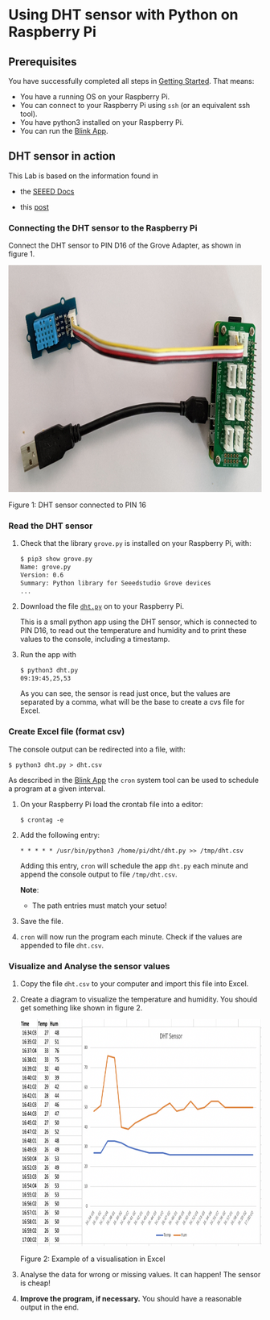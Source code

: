 # Using DHT sensor with Python on Raspberry Pi

## Prerequisites

You have successfully completed all steps in [Getting Started](../../introduction/raspberry/README.md). That means: 

- You have a running OS on your Raspberry Pi.
- You can connect to your Raspberry Pi using `ssh` (or an equivalent ssh tool).
- You have python3 installed on your Raspberry Pi.
- You can run the [Blink App](../../introduction/raspberry/blink/README.md).

## DHT sensor in action

This Lab is based on the information found in

- the [SEEED Docs](https://github.com/Seeed-Studio/grove.py/tree/master/doc#temperature--humidity-sensordht11)

- this [post](https://www.deviceplus.com/raspberry-pi/lets-build-mobile-gadget-using-compact-raspberry-pi-zero-build-environment-check-device-using-grove-sensor/)

### Connecting the DHT sensor to the Raspberry Pi

Connect the DHT sensor to PIN D16 of the Grove Adapter, as shown in figure 1.

<img src="../../docs/raspberry-dht.jpg" width="900" height="450">

Figure 1: DHT sensor connected to PIN 16

### Read the DHT sensor

1. Check that the library `grove.py` is installed on your Raspberry Pi, with:

    ```shell
    $ pip3 show grove.py
    Name: grove.py
    Version: 0.6
    Summary: Python library for Seeedstudio Grove devices
    ...
    ```

2. Download the file [`dht.py`](dht.py) on to your Raspberry Pi.

   This is a small python app using the DHT sensor, which is connected to PIN D16, to read out the temperature and humidity and to print  these values to the console, including a timestamp. 

3. Run the app with

   ```shell
   $ python3 dht.py
   09:19:45,25,53
   ```

   As you can see, the sensor is read just once, but the values are separated by a comma, what will be the base to create a cvs file for Excel.

### Create Excel file (format csv)

The console output can be redirected into a file, with:

```shell
$ python3 dht.py > dht.csv
```

As described in the [Blink App](../../introduction/raspberry/blink/README.md) the `cron` system tool can be used to schedule a program at a given interval. 

1. On your Raspberry Pi load the crontab file into a editor:

   ```shell
   $ crontag -e
   ```

2. Add the following entry:

   ```shell
   * * * * * /usr/bin/python3 /home/pi/dht/dht.py >> /tmp/dht.csv 
   ```

   Adding this entry, `cron` will schedule the app `dht.py` each minute and append the console output to file `/tmp/dht.csv`.

   **Note**: 

   - The path entries must match your setuo!

3. Save the file.

4. `cron` will now run the program each minute. Check if the values are appended to file `dht.csv`.

### Visualize and Analyse the sensor values

1. Copy the file `dht.csv` to your computer and import this file into Excel. 

2. Create a diagram to visualize the temperature and humidity. You should get something like shown in figure 2.

   <img src="../../docs/excel.png" width="900" height="450">

   Figure 2: Example of a visualisation in Excel

3. Analyse the data for wrong or missing values. It can happen! The sensor is cheap!

4. **Improve the program, if necessary.** You should have a reasonable output in the end.